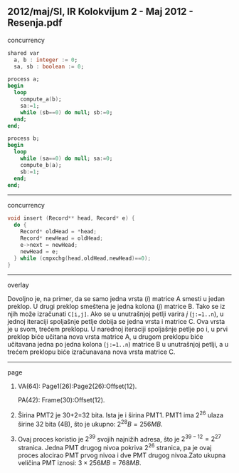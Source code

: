 2012/maj/SI, IR Kolokvijum 2 - Maj 2012 - Resenja.pdf
--------------------------------------------------------------------------------
concurrency
```ada
shared var
  a, b : integer := 0;
  sa, sb : boolean := 0;

process a;
begin
  loop
    compute_a(b);
    sa:=1;
    while (sb==0) do null; sb:=0;
  end;
end;

process b;
begin
  loop
    while (sa==0) do null; sa:=0;
    compute_b(a);
    sb:=1;
  end;
end;
```
--------------------------------------------------------------------------------
concurrency
```cpp
void insert (Record** head, Record* e) {
  do {
    Record* oldHead = *head;
    Record* newHead = oldHead;
    e->next = newHead;
    newHead = e;
  } while (cmpxchg(head,oldHead,newHead)==0);
}
```

--------------------------------------------------------------------------------
overlay

Dovoljno je, na primer, da se samo jedna vrsta (*i*) matrice A smesti u jedan preklop. U drugi
preklop smeštena je jedna kolona (*j*) matrice B. Tako se iz njih može izračunati `C[i,j]`. Ako se
u unutrašnjoj petlji varira *j* (`j:=1..n`), u jednoj iteraciji spoljašnje petlje dobija se jedna vrsta i
matrice C. Ova vrsta je u svom, trećem preklopu. U narednoj iteraciji spoljašnje petlje po i, u
prvi preklop biće učitana nova vrsta matrice A, u drugom preklopu biće učitavana jedna po
jedna kolona (`j:=1..n`) matrice B u unutrašnjoj petlji, a u trećem preklopu biće izračunavana
nova vrsta matrice C.

--------------------------------------------------------------------------------
page

1. VA(64): Page1(26):Page2(26):Offset(12).
   
   PA(42): Frame(30):Offset(12).
2. Širina PMT2 je 30+2=32 bita. Ista je i širina PMT1.
   PMT1 ima $2^{26}$ ulaza širine 32 bita (4B), što je ukupno: $2^{28}B = 256MB$.
3. Ovaj proces koristio je $2^{39}$ svojih najnižih adresa, što je $2^{39-12}=2^{27}$ stranica. Jedna PMT drugog nivoa pokriva $2^{26}$ stranica, pa je ovaj proces alocirao PMT prvog nivoa i dve PMT drugog nivoa.Zato ukupna veličina PMT iznosi: $3 \times 256MB=768MB$.
